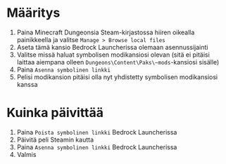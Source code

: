 ﻿# Määritys
1. Paina Minecraft Dungeonsia Steam-kirjastossa hiiren oikealla painikkeella ja valitse `Manage > Browse local files`
2. Aseta tämä kansio Bedrock Launcherissa olemaan asennussijainti
3. Valitse missä haluat symbolisen modikansiosi olevan (sitä ei pitäisi laittaa aiempana olleen `Dungeons\Content\Paks\~mods`-kansiosi sisälle)
4. Paina `Asenna symbolinen linkki`
5. Pelisi modikansion pitäisi olla nyt yhdistetty symbolisen modikansiosi kanssa

# Kuinka päivittää
1. Paina `Poista symbolinen linkki` Bedrock Launcherissa
2. Päivitä peli Steamin kautta
3. Paina `Asenna symbolinen linkki` Bedrock Launcherissa
4. Valmis